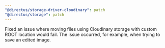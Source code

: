 ```yaml
---
"@directus/storage-driver-cloudinary": patch
"@directus/storage": patch
---
```


Fixed an issue where moving files using Cloudinary storage with custom ROOT location would fail. The issue occurred, for example, when trying to save an edited image.
